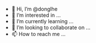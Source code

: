 - 👋 Hi, I’m @donglhe
- 👀 I’m interested in ...
- 🌱 I’m currently learning ...
- 💞️ I’m looking to collaborate on ...
- 📫 How to reach me ...

<!---
donglhe/donglhe is a ✨ special ✨ repository because its `README.md` (this file) appears on your GitHub profile.
You can click the Preview link to take a look at your changes.
--
